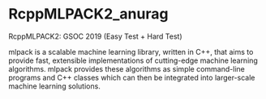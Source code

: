 # RcppMLPACK2_anurag
RcppMLPACK2: GSOC 2019 (Easy Test + Hard Test)

mlpack is a scalable machine learning library, written in C++, that aims to provide fast, extensible implementations of cutting-edge machine learning algorithms. mlpack provides these algorithms as simple command-line programs and C++ classes which can then be integrated into larger-scale machine learning solutions.
